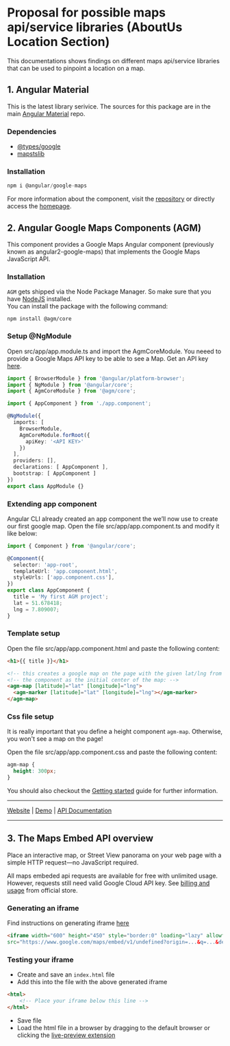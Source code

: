 # Proposal for possible maps api/service libraries (AboutUs Location Section)

This documentations shows findings on different maps api/service libraries that can be used to pinpoint a location on a map.

## 1. Angular Material

This is the latest library serivice. The sources for this package are in the main [Angular Material](https://github.com/angular/components) repo.

### Dependencies
* [@types/google](https://www.npmjs.com/package/%40types%2Fgoogle.maps)
* [mapstslib](https://www.npmjs.com/package/tslib)

### Installation

```ts
npm i @angular/google-maps
```
For more information about the component, visit the [repository](https://github.com/angular/components) or directly access the [homepage](https://github.com/angular/components/tree/main/src/google-maps#readme).
## 2. Angular Google Maps Components (AGM)

This component provides a Google Maps Angular component  (previously known as angular2-google-maps) that implements the Google Maps JavaScript API.
  


### Installation

`AGM` gets shipped via the Node Package Manager. So make sure that you have [NodeJS](https://nodejs.org) installed.  
You can install the package with the following command:

```shell
npm install @agm/core
```

### Setup @NgModule

Open src/app/app.module.ts and import the AgmCoreModule. You neeed to provide a Google Maps API key to be able to see a Map. Get an API key [here](https://developers.google.com/maps/documentation/javascript/get-api-key?hl=en#key).

```ts
import { BrowserModule } from '@angular/platform-browser';
import { NgModule } from '@angular/core';
import { AgmCoreModule } from '@agm/core';

import { AppComponent } from './app.component';

@NgModule({
  imports: [
    BrowserModule,
    AgmCoreModule.forRoot({
      apiKey: '<API KEY>'
    })
  ],
  providers: [],
  declarations: [ AppComponent ],
  bootstrap: [ AppComponent ]
})
export class AppModule {}
```

### Extending app component

Angular CLI already created an app component the we’ll now use to create our first google map. Open the file src/app/app.component.ts and modify it like below:

```ts
import { Component } from '@angular/core';

@Component({
  selector: 'app-root',
  templateUrl: 'app.component.html',
  styleUrls: ['app.component.css'],
})
export class AppComponent {
  title = 'My first AGM project';
  lat = 51.678418;
  lng = 7.809007;
}
```
### Template setup

Open the file src/app/app.component.html and paste the following content:


```html
<h1>{{ title }}</h1>

<!-- this creates a google map on the page with the given lat/lng from -->
<!-- the component as the initial center of the map: -->
<agm-map [latitude]="lat" [longitude]="lng">
  <agm-marker [latitude]="lat" [longitude]="lng"></agm-marker>
</agm-map>
```

### Css file setup

It is really important that you define a height component `agm-map`. Otherwise, you won't see a map on the page!

Open the file src/app/app.component.css and paste the following content:

```css
agm-map {
  height: 300px;
}
```
You should also checkout the [Getting started](https://angular-maps.com/guides/getting-started/) guide for further information.

---
[Website](https://angular-maps.com/) | [Demo](https://stackblitz.com/edit/angular-google-maps-demo) | [API Documentation](https://angular-maps.com/api-docs/) 

---

## 3. The Maps Embed API overview

Place an interactive map, or Street View panorama on your web page with a simple HTTP request—no JavaScript required.

All maps embeded api requests are available for free with unlimited usage. However, requests still need valid Google Cloud API key. See [billing and usage](https://developers.google.com/maps/documentation/embed/usage-and-billing) from official store.

### Generating an iframe

Find instructions on generating iframe [here](https://developers.google.com/maps/documentation/embed/quickstart#generating_an_iframe)

```html
<iframe width="600" height="450" style="border:0" loading="lazy" allowfullscreen
src="https://www.google.com/maps/embed/v1/undefined?origin=...&q=...&destination=...&center=...&zoom=...&key=..."></iframe>
```

### Testing your iframe

* Create and save an `index.html` file
* Add this into the file with the above generated iframe

```html
<html>
    <!-- Place your iframe below this line -->
</html>
```
* Save file
* Load the html file in a browser by dragging to the default browser or clicking the [live-preview extension](https://marketplace.visualstudio.com/items?itemName=ms-vscode.live-server)
